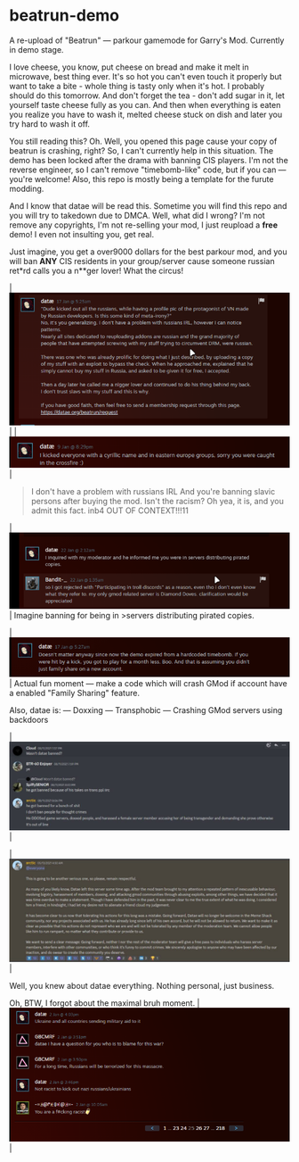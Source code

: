 # beatrun-demo

A re-upload of "Beatrun" — parkour gamemode for Garry's Mod. Currently in demo stage.

I love cheese, you know, put cheese on bread and make it melt in microwave, best thing ever. It's so hot you can't even touch it properly but want to take a bite - whole thing is tasty only when it's hot. I probably should do this tomorrow. And don't forget the tea - don't add sugar in it, let yourself taste cheese fully as you can. And then when everything is eaten you realize you have to wash it, melted cheese stuck on dish and later you try hard to wash it off.

You still reading this? Oh.
Well, you opened this page cause your copy of beatrun is crashing, right? So, I can't currently help in this situation. The demo has been locked after the drama with banning CIS players. I'm not the reverse engineer, so I can't remove "timebomb-like" code, but if you can — you're welcome! Also, this repo is mostly being a template for the furute modding. 

And I know that datae will be read this. Sometime you will find this repo and you will try to takedown due to DMCA. Well, what did I wrong? I'm not remove any copyrights, I'm not re-selling your mod, I just reupload a **free** demo! I even not insulting you, get real.

Just imagine, you get a over9000 dollars for the best parkour mod, and you will ban **ANY** CIS residents in your group/server cause someone russian ret*rd calls you a n**ger lover! What the circus! 

| ![images/1.png](images/1.png) | | ![images/6.png](images/6.png) |
> I don't have a problem with russians IRL
And you're banning slavic persons after buying the mod. Isn't the racism? Oh yea, it is, and you admit this fact.
>inb4 OUT OF CONTEXT!!!11


| ![images/2.png](images/2.png) |
Imagine banning for being in >servers distributing pirated copies.


| ![images/3.png](images/3.png) |
Actual fun moment — make a code which will crash GMod if account have a enabled "Family Sharing" feature.

Also, datae is:
— Doxxing
— Transphobic
— Crashing GMod servers using backdoors

| ![images/4.jpg](images/4.jpg) |

| ![images/5.jpg](images/5.jpg) |


Well, you knew about datae everything. Nothing personal, just business.

Oh, BTW, I forgot about the maximal bruh moment.
| ![images/7.png](images/7.png) |